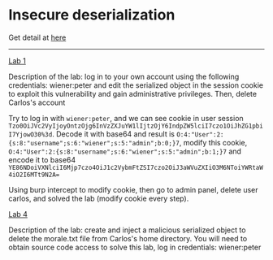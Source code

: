 # Insecure deserialization

Get detail at [here](https://portswigger.net/web-security/deserialization)

---

[Lab 1](https://portswigger.net/web-security/deserialization/exploiting/lab-deserialization-modifying-serialized-objects)

Description of the lab: log in to your own account using the following credentials: wiener:peter and edit the serialized object in the session cookie to exploit this vulnerability and gain administrative privileges. Then, delete Carlos's account

Try to log in with `wiener:peter`, and we can see cookie in user session `Tzo0OiJVc2VyIjoyOntzOjg6InVzZXJuYW1lIjtzOjY6IndpZW5lciI7czo1OiJhZG1pbiI7YjowO30%3d`. Decode it with base64 and result is `O:4:"User":2:{s:8:"username";s:6:"wiener";s:5:"admin";b:0;}7`, modify this cookie, `O:4:"User":2:{s:8:"username";s:6:"wiener";s:5:"admin";b:1;}7` and encode it to base64 `YE86NDoiVXNlciI6Mjp7czo4OiJ1c2VybmFtZSI7czo2OiJ3aWVuZXIiO3M6NToiYWRtaW4iO2I6MTt9N2A=`

Using burp intercept to modify cookie, then go to admin panel, delete user carlos, and solved the lab (modify cookie every step). 

[Lab 4](https://portswigger.net/web-security/deserialization/exploiting/lab-deserialization-arbitrary-object-injection-in-php)

Description of the lab: create and inject a malicious serialized object to delete the morale.txt file from Carlos's home directory. You will need to obtain source code access to solve this lab, log in credentials: wiener:peter

